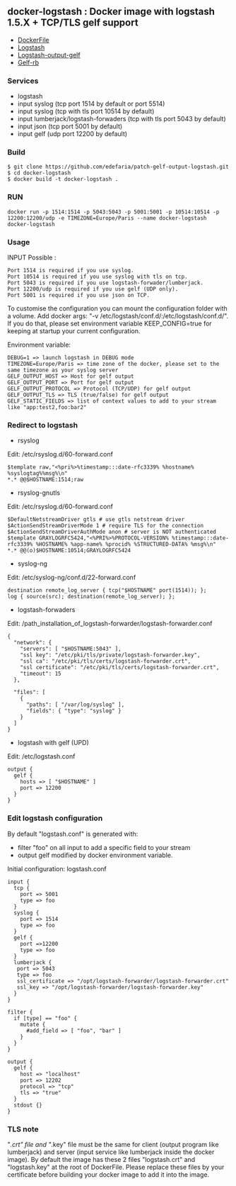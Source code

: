 ## docker-logstash : Docker image with logstash 1.5.X + TCP/TLS gelf support

* [DockerFile](https://github.com/edefaria/docker-logstash)
* [Logstash](https://github.com/elastic/logstash)
* [Logstash-output-gelf](https://github.com/edefaria/logstash-output-gelf)
* [Gelf-rb](https://github.com/edefaria/gelf-rb)

### Services
  * logstash
  * input syslog (tcp port 1514 by default or port 5514)
  * input syslog (tcp with tls port 10514 by default)
  * input lumberjack/logstash-forwaders (tcp with tls port 5043 by default)
  * input json (tcp port 5001 by default)
  * input gelf (udp port 12200 by default)

### Build

```
$ git clone https://github.com/edefaria/patch-gelf-output-logstash.git
$ cd docker-logstash
$ docker build -t docker-logstash .
```

### RUN

```
docker run -p 1514:1514 -p 5043:5043 -p 5001:5001 -p 10514:10514 -p 12200:12200/udp -e TIMEZONE=Europe/Paris --name docker-logstash docker-logstash
```

### Usage
INPUT Possible :
```
Port 1514 is required if you use syslog.
Port 10514 is required if you use syslog with tls on tcp.
Port 5043 is required if you use logstash-forwader/lumberjack.
Port 12200/udp is required if you use gelf (UDP only).
Port 5001 is required if you use json on TCP.
```

To customise the configuration you can mount the configuration folder with a volume.
Add docker args: "-v /etc/logstash/conf.d/:/etc/logstash/conf.d/".
If you do that, please set environment variable KEEP_CONFIG=true for keeping at startup your current configuration.

Environment variable:
```
DEBUG=1 => launch logstash in DEBUG mode
TIMEZONE=Europe/Paris => time zone of the docker, please set to the same timezone as your syslog server
GELF_OUTPUT_HOST => Host for gelf output
GELF_OUTPUT_PORT => Port for gelf output
GELF_OUTPUT_PROTOCOL => Protocol (TCP/UDP) for gelf output
GELF_OUTPUT_TLS => TLS (true/false) for gelf output
GELF_STATIC_FIELDS => list of context values to add to your stream like "app:test2,foo:bar2"
```

### Redirect to logstash
  * rsyslog

Edit: /etc/rsyslog.d/60-forward.conf
```
$template raw,"<%pri%>%timestamp:::date-rfc3339% %hostname% %syslogtag%%msg%\n"
*.* @@$HOSTNAME:1514;raw
```

  * rsyslog-gnutls

Edit: /etc/rsyslog.d/60-forward.conf
```
$DefaultNetstreamDriver gtls # use gtls netstream driver
$ActionSendStreamDriverMode 1 # require TLS for the connection
$ActionSendStreamDriverAuthMode anon # server is NOT authenticated
$template GRAYLOGRFC5424,"<%PRI%>%PROTOCOL-VERSION% %timestamp:::date-rfc3339% %HOSTNAME% %app-name% %procid% %STRUCTURED-DATA% %msg%\n"
*.* @@(o)$HOSTNAME:10514;GRAYLOGRFC5424
```

  * syslog-ng

Edit:  /etc/syslog-ng/conf.d/22-forward.conf
```
destination remote_log_server { tcp("$HOSTNAME" port(1514)); };
log { source(src); destination(remote_log_server); };
```

  * logstash-forwaders

Edit: /path_installation_of_logstash-forwarder/logstash-forwarder.conf
```
{
  "network": {
    "servers": [ "$HOSTNAME:5043" ],
    "ssl key": "/etc/pki/tls/private/logstash-forwarder.key",
    "ssl ca": "/etc/pki/tls/certs/logstash-forwarder.crt",
    "ssl certificate": "/etc/pki/tls/certs/logstash-forwarder.crt",
    "timeout": 15
  },

  "files": [
    {
      "paths": [ "/var/log/syslog" ],
      "fields": { "type": "syslog" }
    }
  ]
}
```

  * logstash with gelf (UPD)

Edit: /etc/logstash.conf
```
output {
  gelf {
    hosts => [ "$HOSTNAME" ]
    port => 12200
  }
}
```

### Edit logstash configuration

By default "logstash.conf" is generated with:
* filter "foo" on all input to add a specific field to your stream
* output gelf modified by docker environment variable.

Initial configuration: logstash.conf
```
input {
  tcp {
    port => 5001
    type => foo
  }
  syslog {
    port => 1514
    type => foo
  }
  gelf {
    port =>12200
    type => foo
  }
  lumberjack {
   port => 5043
   type => foo
   ssl_certificate => "/opt/logstash-forwarder/logstash-forwarder.crt"
   ssl_key => "/opt/logstash-forwarder/logstash-forwarder.key"
  }
}

filter {
  if [type] == "foo" {
    mutate {
      #add_field => [ "foo", "bar" ]
    }
  }
}

output {
  gelf {
    host => "localhost"
    port => 12202
    protocol => "tcp"
    tls => "true"
  }
  stdout {}
}
```

### TLS note

"*.crt" file and "*.key" file must be the same for client (output program like lumberjack) and server (input service like lumberjack inside the docker image). By default the image has these 2 files "logstash.crt" and "logstash.key" at the root of DockerFile. Please replace these files by your certificate before building your docker image to add it into the image.
